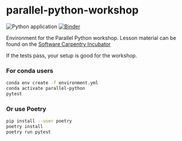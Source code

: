 # parallel-python-workshop
![Python application](https://github.com/jhidding/parallel-python-workshop/workflows/Python%20application/badge.svg)
[![Binder](https://mybinder.org/badge_logo.svg)](https://mybinder.org/v2/gh/escience-academy/parallel-python-workshop/HEAD)

Environment for the Parallel Python workshop. Lesson material can be found on the [Software Carpentry Incubator](https://carpentries-incubator.github.io/lesson-parallel-python/)

If the tests pass, your setup is good for the workshop.

### For conda users

```bash
conda env create -f environment.yml
conda activate parallel-python
pytest
```

### Or use Poetry

```bash
pip install --user poetry
poetry install
poetry run pytest
```

